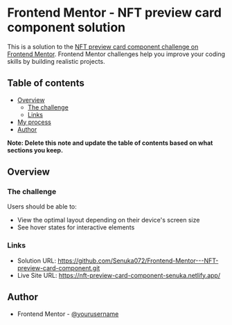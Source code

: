 # Frontend Mentor - NFT preview card component solution

This is a solution to the [NFT preview card component challenge on Frontend Mentor](https://www.frontendmentor.io/challenges/nft-preview-card-component-SbdUL_w0U). Frontend Mentor challenges help you improve your coding skills by building realistic projects. 

## Table of contents

- [Overview](#overview)
  - [The challenge](#the-challenge)
  - [Links](#links)
- [My process](#my-process)
- [Author](#author)

**Note: Delete this note and update the table of contents based on what sections you keep.**

## Overview

### The challenge

Users should be able to:

- View the optimal layout depending on their device's screen size
- See hover states for interactive elements

### Links

- Solution URL: https://github.com/Senuka072/Frontend-Mentor---NFT-preview-card-component.git
- Live Site URL: https://nft-preview-card-component-senuka.netlify.app/

## Author

- Frontend Mentor - [@yourusername](https://www.frontendmentor.io/profile/Senuka072)
